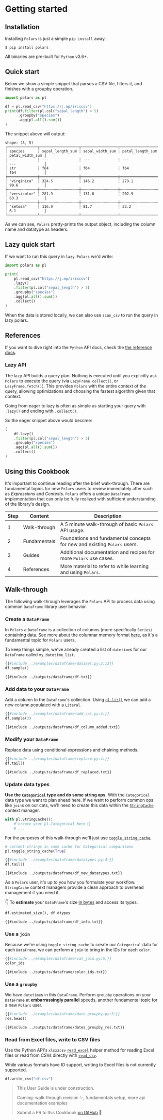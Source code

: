 # Getting started

## Installation

Installing `Polars` is just a simple `pip install` away.

```shell
$ pip install polars
```

All binaries are pre-built for `Python` v3.6+.

## Quick start

Below we show a simple snippet that parses a CSV file, filters it, and finishes with a
groupby operation.

```python
import polars as pl

df = pl.read_csv("https://j.mp/iriscsv")
print(df.filter(pl.col("sepal_length") > 5)
      .groupby("species")
      .agg(pl.all().sum())
)
```

The snippet above will output:

```text
shape: (3, 5)
╭──────────────┬──────────────────┬─────────────────┬──────────────────┬─────────────────╮
│ species      ┆ sepal_length_sum ┆ sepal_width_sum ┆ petal_length_sum ┆ petal_width_sum │
│ ---          ┆ ---              ┆ ---             ┆ ---              ┆ ---             │
│ str          ┆ f64              ┆ f64             ┆ f64              ┆ f64             │
╞══════════════╪══════════════════╪═════════════════╪══════════════════╪═════════════════╡
│ "virginica"  ┆ 324.5            ┆ 146.2           ┆ 273.1            ┆ 99.6            │
├╌╌╌╌╌╌╌╌╌╌╌╌╌╌┼╌╌╌╌╌╌╌╌╌╌╌╌╌╌╌╌╌╌┼╌╌╌╌╌╌╌╌╌╌╌╌╌╌╌╌╌┼╌╌╌╌╌╌╌╌╌╌╌╌╌╌╌╌╌╌┼╌╌╌╌╌╌╌╌╌╌╌╌╌╌╌╌╌┤
│ "versicolor" ┆ 281.9            ┆ 131.8           ┆ 202.9            ┆ 63.3            │
├╌╌╌╌╌╌╌╌╌╌╌╌╌╌┼╌╌╌╌╌╌╌╌╌╌╌╌╌╌╌╌╌╌┼╌╌╌╌╌╌╌╌╌╌╌╌╌╌╌╌╌┼╌╌╌╌╌╌╌╌╌╌╌╌╌╌╌╌╌╌┼╌╌╌╌╌╌╌╌╌╌╌╌╌╌╌╌╌┤
│ "setosa"     ┆ 116.9            ┆ 81.7            ┆ 33.2             ┆ 6.1             │
╰──────────────┴──────────────────┴─────────────────┴──────────────────┴─────────────────╯
```

As we can see, `Polars` pretty-prints the output object, including the column name and
datatype as headers.

## Lazy quick start

If we want to run this query in `lazy Polars` we'd write:

```python
import polars as pl

print(
    pl.read_csv("https://j.mp/iriscsv")
    .lazy()
    .filter(pl.col("sepal_length") > 5)
    .groupby("species")
    .agg(pl.all().sum())
    .collect()
)
```

When the data is stored locally, we can also use `scan_csv` to run the query in lazy polars.

## References

If you want to dive right into the `Python` API docs, check the [the reference docs](POLARS_PY_REF_GUIDE).

### Lazy API

The lazy API builds a query plan. Nothing is executed until you explicitly ask `Polars`
to execute the query (via `LazyFrame.collect()`, or `LazyFrame.fetch()`). This provides
`Polars` with the entire context of the query, allowing optimizations and choosing the
fastest algorithm given that context.

Going from eager to lazy is often as simple as starting your query with `.lazy()` and ending with `.collect()`.

So the eager snippet above would become:

```python
(
    df.lazy()
    .filter(pl.col("sepal_length") > 5)
    .groupby("species")
    .agg(pl.all().sum())
    .collect()
)
```

## Using this Cookbook

It's important to continue reading after the brief walk-through. There are fundamental topics for new `Polars` users to review immediately after such as *Expressions* and *Contexts*. `Polars` offers a unique `DataFrame` implementation that can only be fully realized with sufficient understanding of the library's design.

| Step | Content     | Description |
| ---- | ----------- | ----------- |
| 1 | Walk-through   | A 5 minute walk-through of basic `Polars` API usage. |
| 2 | Fundamentals   | Foundations and fundamental concepts for new and existing `Polars` users. |
| 3 | Guides         | Additional documentation and recipes for more `Polars` use cases. |
| 4 | References     | More material to refer to while learning and using `Polars`. |

## Walk-through

The following walk-through leverages the `Polars` API to process data using common `DataFrame` library user behavior.

### Create a `DataFrame`

In `Polars` a `DataFrame` is a collection of columns (more specifically `Series`) containing data. See more about the columnar memory format [here](https://arrow.apache.org/docs/format/Columnar.html), as it's a fundamental topic for `Polars` users.

To keep things simple, we've already created a list of `datetime`s for our `DataFrame` called `my_datetime_list`.

```python
{{#include ../examples/dataframe/dataset.py:2:13}}
df.sample()
```

```text
{{#include ../outputs/dataframe/df.txt}}
```

### Add data to your `DataFrame`

Add a column to the `DataFrame`'s collection. Using [`pl.lit()`](POLARS_PY_REF_GUIDE/api/polars.lit.html?#polars.lit) we can add a new column populated with a `Literal`.

```python
{{#include ../examples/dataframe/add_col.py:4:}}
df.sample(3)
```

```text
{{#include ../outputs/dataframe/df_column_added.txt}}
```

### Modify your `DataFrame`

Replace data using conditional expressions and chaining methods.

```python
{{#include ../examples/dataframe/replace.py:4:}}
df.tail()
```

```text
{{#include ../outputs/dataframe/df_replaced.txt}}
```

### Update data types

**Use the [`Categorical`](POLARS_PY_REF_GUIDE/api/polars.datatypes.Categorical.html?#polars.datatypes.Categorical) type and do some string ops**. With the `Categorical` data type we want to plan ahead here. If we want to perform common ops like `join`s on our cats, we'll need to create this data within the [`StringCache`](POLARS_PY_REF_GUIDE/api/polars.StringCache.html#polars.StringCache) context manager.

```python
with pl.StringCache():
    # create your pl.Categorical here 👋
    # ...
```

For the purposes of this walk-through we'll just use [`toggle_string_cache`](POLARS_PY_REF_GUIDE/api/polars.toggle_string_cache.html#polars.toggle_string_cache).

```python
# collect strings in same cache for Categorical comparisons
pl.toggle_string_cache(True)

{{#include ../examples/dataframe/datatypes.py:4:}}
df.tail()
```

```text
{{#include ../outputs/dataframe/df_new_datatypes.txt}}
```

As a `Polars` user, it's up to you how you formulate your workflow. `StringCache` context managers provide a clean approach to overhead management if you need it.

👇 To **estimate** your `DataFrame`'s size [in bytes](POLARS_PY_REF_GUIDE/api/polars.DataFrame.estimated_size.html?#polars.DataFrame.estimated_size) and access its types.

```python
df.estimated_size(), df.dtypes
```

```text
{{#include ../outputs/dataframe/df_info.txt}}
```

### Use a `join`

Because we're using `toggle_string_cache` to create our `Categorical` data for each `DataFrame`, we can perform a `join` to bring in the IDs for each `color`.

```python
{{#include ../examples/dataframe/cat_join.py:5:}}
color_ids
```

```text
{{#include ../outputs/dataframe/color_ids.txt}}
```

### Use a `groupby`

We have `datetime`s in this `DataFrame`. Perform `groupby` operations on your `DataFrame` at **embarrassingly parallel** speeds, another fundamental topic for a new `Polars` user.

```python
{{#include ../examples/dataframe/date_groupby.py:5:}}
res.head()
```

```text
{{#include ../outputs/dataframe/dates_groupby_res.txt}}
```

### Read from Excel files, write to CSV files

Use the Python API's `xlsx2csv` [`read_excel`](POLARS_PY_REF_GUIDE/api/polars.read_excel.html#polars.read_excel) helper method for reading Excel files or read from CSVs directly with [`read_csv`](POLARS_PY_REF_GUIDE/api/polars.read_csv.html#polars.read_csv).

While various formats have IO support, writing to Excel files is not currently supported.

```python
df.write_csv("df.csv")
```

> This User Guide is under construction.
>
> Coming: walk-through revision ✨, fundamentals setup, more api documentation examples
>
> Submit a PR to this Cookbook [on GitHub](https://github.com/pola-rs/polars-book) 🐙
